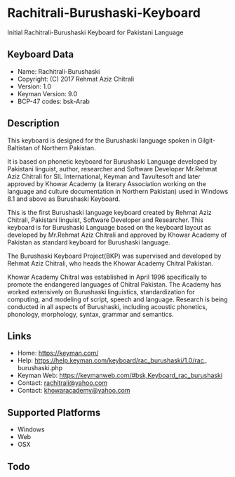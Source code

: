 # Rachitrali-Burushaski-Keyboard
Initial Rachitrali-Burushaski Keyboard for Pakistani Language 

Keyboard Data
-------------

* Name:           Rachitrali-Burushaski
* Copyright:      (C) 2017 Rehmat Aziz Chitrali
* Version:        1.0
* Keyman Version: 9.0
* BCP-47 codes:   bsk-Arab

Description
-----------

This keyboard is designed for the Burushaski language spoken in Gilgit-Baltistan of Northern Pakistan. 

It is based on phonetic keyboard for Burushaski Language 
developed by Pakistani linguist, author, researcher and Software Developer Mr.Rehmat Aziz Chitrali for 
SIL International, Keyman and Tavultesoft and later approved by Khowar Academy (a literary Association working on the 
language and culture documentation in Northern Pakistan) used in Windows 8.1 and above as Burushaski Keyboard.

This is the first Burushaski language keyboard created by Rehmat Aziz Chitrali, Pakistani linguist, 
Software Developer and Researcher. This keyboard is for Burushaski Language based on the keyboard layout 
as developed by Mr.Rehmat Aziz Chitrali and approved by Khowar Academy of Pakistan as standard keyboard 
for Burushaski language.

The Burushaski Keyboard Project(BKP) was supervised and developed by Rehmat Aziz Chitrali, who heads the 
Khowar Academy Chitral Pakistan. 

Khowar Academy Chitral was established in April 1996 specifically to promote the endangered languages 
of Chitral Pakistan. The Academy has worked extensively on Burushaski linguistics, standardization for 
computing, and modeling of script, speech and language. Research is being conducted in all aspects of 
Burushaski, including acoustic phonetics, phonology, morphology, syntax, grammar and semantics.

Links
-----

 * Home:    https://keyman.com/
 * Help:    https://help.keyman.com/keyboard/rac_burushaski/1.0/rac_ burushaski.php
 * Keyman Web: https://keymanweb.com/#bsk,Keyboard_rac_burushaski
 * Contact: <rachitrali@yahoo.com>
 * Contact: <khowaracademy@yahoo.com>

Supported Platforms
-------------------
 * Windows
 * Web
 * OSX
 
Todo
----

